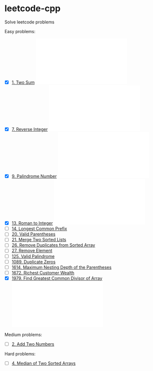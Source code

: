 # leetcode-cpp
Solve leetcode problems

Easy problems:

- [x] [1. Two Sum](https://leetcode.com/problems/two-sum) ![(code)](easy/0001_two_sum.cpp)
- [x] [7. Reverse Integer](https://leetcode.com/problems/reverse-integer) ![(code)](easy/0007_reverse_integer.cpp)
- [x] [9. Palindrome Number](https://leetcode.com/problems/palindrome-number) ![(code)](easy/0009_palindrome_number.cpp)
- [x] [13. Roman to Integer](https://leetcode.com/problems/roman-to-integer) ![(code)](easy/0013_roman_to_integer.cpp)
- [ ] [14. Longest Common Prefix](https://leetcode.com/problems/longest-common-prefix)
- [ ] [20. Valid Parentheses](https://leetcode.com/problems/valid-parentheses)
- [ ] [21. Merge Two Sorted Lists](https://leetcode.com/problems/merge-two-sorted-lists)
- [ ] [26. Remove Duplicates from Sorted Array](https://leetcode.com/problems/remove-duplicates-from-sorted-array)
- [ ] [27. Remove Element](https://leetcode.com/problems/remove-element)
- [ ] [125. Valid Palindrome](https://leetcode.com/problems/valid-palindrome)
- [ ] [1089. Duplicate Zeros](https://leetcode.com/problems/duplicate-zeros/)
- [ ] [1614. Maximum Nesting Depth of the Parentheses](https://leetcode.com/problems/maximum-nesting-depth-of-the-parentheses/)
- [ ] [1672. Richest Customer Wealth](https://leetcode.com/problems/richest-customer-wealth/)
- [x] [1979. Find Greatest Common Divisor of Array](https://leetcode.com/problems/find-greatest-common-divisor-of-array/) ![(code)](easy/1979_find_gcd_of_array.cpp)

Medium problems:

- [ ] [2. Add Two Numbers](https://leetcode.com/problems/add-two-numbers)

Hard problems:

- [ ] [4. Median of Two Sorted Arrays](https://leetcode.com/problems/median-of-two-sorted-arrays)
